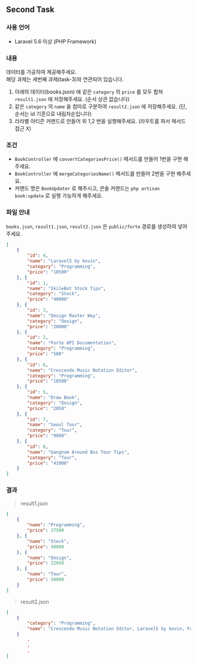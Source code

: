 ## Second Task

### 사용 언어
- Laravel 5.6 이상 (PHP Framework)

### 내용
데이터를 가공하여 제공해주세요.
<br>
해당 과제는 세번째 과제(task-3)와 연관되어 있습니다.
<br>
1. 아래의 데이터(books.json) 에 같은 `category` 의 `price` 를 모두 합쳐 `result1.json` 에 저장해주세요. (순서 상관 없습니다)
2. 같은 `category` 의 `name` 을 컴마로 구분하여 `result2.json` 에 저장해주세요. (단, 순서는 id 기준으로 내림차순입니다)
3. 라라벨 아티즌 커맨드로 만들어 위 1,2 번을 실행해주세요. (라우트를 파서 메서드 접근 X)

### 조건
- `BookController` 에 `convertCategoriesPrice()` 메서드를 만들어 1번을 구현 해주세요.
- `BookController` 에 `mergeCategoriesName()` 메서드를 만들어 2번을 구현 해주세요.
- 커맨드 명은 `BookUpdater` 로 해주시고, 콘솔 커맨드는 `php artisan book:update` 로 실행 가능하게 해주세요.

### 파일 안내
`books.json`, `result1.json`, `result2.json` 은 `public/forte` 경로를 생성하여 넣어주세요.

```json
[
    {
        "id": 4,
        "name": "Laravel5 by kevin",
        "category": "Programming",
        "price": "18500"
    }, {
        "id": 1,
        "name": "SkileBot Stock Tips",
        "category": "Stock",
        "price": "40000"
    }, {
        "id": 3,
        "name": "Design Master Way",
        "category": "Design",
        "price": "20000"
    }, {
        "id": 2,
        "name": "Forte API Documentation",
        "category": "Programming",
        "price": "500"
    }, {
        "id": 6,
        "name": "Crescendo Music Notation Editor",
        "category": "Programming",
        "price": "18500"
    }, {
        "id": 5,
        "name": "Draw Book",
        "category": "Design",
        "price": "2050"
    }, {
        "id": 7,
        "name": "Seoul Tour",
        "category": "Tour",
        "price": "9000"
    }, {
        "id": 8,
        "name": "Gangnam Around Bus Tour Tips",
        "category": "Tour",
        "price": "41000"
    }
]
```

### 결과

> result1.json

```json
[
    {
        "name": "Programming",
        "price": 37500
    }, {
        "name": "Stock",
        "price": 40000
    }, {
        "name": "Design",
        "price": 22050
    }, {
        "name": "Tour",
        "price": 50000
    }
]
```

> result2.json

```json
[
    {
        "category": "Programming",
        "name": "Crescendo Music Notation Editor, Laravel5 by kevin, Forte API Documentation"
    }
        .
        .
        .
]
```